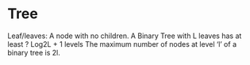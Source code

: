 # Tree 
Leaf/leaves: A node with no children.  A Binary Tree with L leaves has at least ? Log2L + 1 levels
The maximum number of nodes at level ‘l’ of a binary tree is 2l. 


